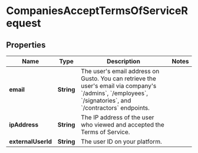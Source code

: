 

# CompaniesAcceptTermsOfServiceRequest


## Properties

| Name | Type | Description | Notes |
|------------ | ------------- | ------------- | -------------|
|**email** | **String** | The user&#39;s email address on Gusto. You can retrieve the user&#39;s email via company&#39;s &#x60;/admins&#x60;, &#x60;/employees&#x60;, &#x60;/signatories&#x60;, and &#x60;/contractors&#x60; endpoints. |  |
|**ipAddress** | **String** | The IP address of the user who viewed and accepted the Terms of Service. |  |
|**externalUserId** | **String** | The user ID on your platform. |  |



